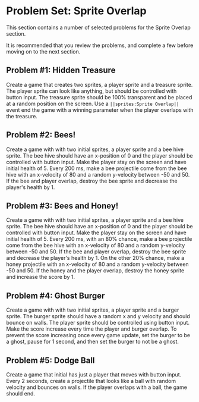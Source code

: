 # Problem Set: Sprite Overlap

This section contains a number of selected problems for the Sprite Overlap section.

It is recommended that you review the problems,
and complete a few before moving on to the next section.

## Problem #1: Hidden Treasure

Create a game that creates two sprites, a player sprite and a treasure sprite.
The player sprite can look like anything, but should be controlled with button input.
The treasure sprite should be 100% transparent and be placed at a random position
on the screen. Use a ``||sprites:Sprite Overlap||`` event end the game with a winning
parameter when the player overlaps with the treasure.

## Problem #2: Bees!

Create a game with with two initial sprites, a player sprite and a bee hive sprite.
The bee hive should have an x-position of 0 and the player should be controlled with
button input. Make the player stay on the screen and have initial health of 5.
Every 200 ms, make a bee projectile come from the bee hive with an x-velocity of 80
and a random y-velocity between -50 and 50. If the bee and player overlap,
destroy the bee sprite and decrease the player's health by 1.

## Problem #3: Bees and Honey!

Create a game with with two initial sprites, a player sprite and a bee hive sprite.
The bee hive should have an x-position of 0 and the player should be controlled with
button input. Make the player stay on the screen and have initial health of 5.
Every 200 ms, with an 80% chance, make a bee projectile come from the bee hive with
an x-velocity of 80 and a random y-velocity between -50 and 50.
If the bee and player overlap, destroy the bee sprite and decrease the player's health by 1.
On the other 20% chance, make a honey projectile with an x-velocity of 80 and
a random y-velocity between -50 and 50. If the honey and the player overlap,
destroy the honey sprite and increase the score by 1.

## Problem #4: Ghost Burger

Create a game with with two initial sprites, a player sprite and a burger sprite.
The burger sprite should have a random x and y velocity and should bounce on walls.
The player sprite should be controlled using button input.
Make the score increase every time the player and burger overlap.
To prevent the score increasing once every game update, set the burger to be a ghost,
pause for 1 second, and then set the burger to not be a ghost.

## Problem #5: Dodge Ball

Create a game that initial has just a player that moves with button input.
Every 2 seconds, create a projectile that looks like a ball with random
velocity and bounces on walls. If the player overlaps with a ball, the game should end.

